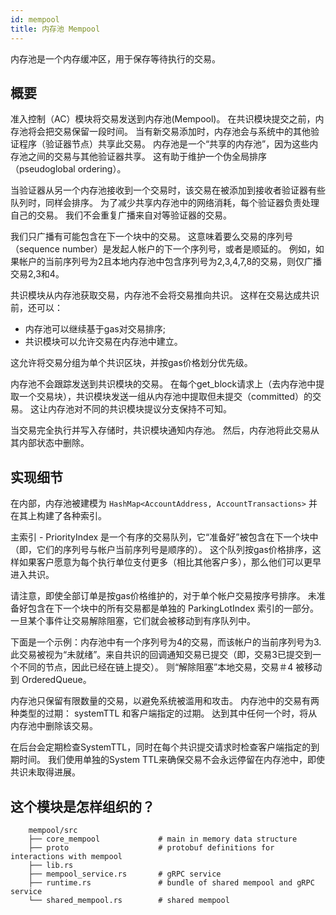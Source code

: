 ```yaml
---
id: mempool
title: 内存池 Mempool
---
```


内存池是一个内存缓冲区，用于保存等待执行的交易。

## 概要

准入控制（AC）模块将交易发送到内存池(Mempool)。 在共识模块提交之前，内存池将会把交易保留一段时间。 当有新交易添加时，内存池会与系统中的其他验证程序（验证器节点）共享此交易。 内存池是一个“共享的内存池”，因为这些内存池之间的交易与其他验证器共享。 这有助于维护一个伪全局排序（pseudoglobal ordering）。

当验证器从另一个内存池接收到一个交易时，该交易在被添加到接收者验证器有些队列时，同样会排序。 为了减少共享内存池中的网络消耗，每个验证器负责处理自己的交易。 我们不会重复广播来自对等验证器的交易。

我们只广播有可能包含在下一个块中的交易。 这意味着要么交易的序列号（sequence number）是发起人帐户的下一个序列号，或者是顺延的。 例如，如果帐户的当前序列号为2且本地内存池中包含序列号为2,3,4,7,8的交易，则仅广播交易2,3和4。

共识模块从内存池获取交易，内存池不会将交易推向共识。 这样在交易达成共识前，还可以：

* 内存池可以继续基于gas对交易排序; 
* 共识模块可以允许交易在内存池中建立。

这允许将交易分组为单个共识区块，并按gas价格划分优先级。

内存池不会跟踪发送到共识模块的交易。 在每个get_block请求上（去内存池中提取一个交易块），共识模块发送一组从内存池中提取但未提交（committed）的交易。 这让内存池对不同的共识模块提议分支保持不可知。

当交易完全执行并写入存储时，共识模块通知内存池。 然后，内存池将此交易从其内部状态中删除。

## 实现细节

在内部，内存池被建模为 `HashMap<AccountAddress, AccountTransactions>` 并在其上构建了各种索引。

主索引 - PriorityIndex 是一个有序的交易队列，它“准备好”被包含在下一个块中（即，它们的序列号与帐户当前序列号是顺序的）。 这个队列按gas价格排序，这样如果客户愿意为每个执行单位支付更多（相比其他客户多），那么他们可以更早进入共识。

请注意，即使全部订单是按gas价格维护的，对于单个帐户交易按序号排序。 未准备好包含在下一个块中的所有交易都是单独的 ParkingLotIndex 索引的一部分。 一旦某个事件让交易解除阻塞，它们就会被移动到有序队列中。

下面是一个示例：内存池中有一个序列号为4的交易，而该帐户的当前序列号为3.此交易被视为“未就绪”。来自共识的回调通知交易已提交（即，交易3已提交到一个不同的节点，因此已经在链上提交）。 则“解除阻塞”本地交易，交易＃4 被移动到 OrderedQueue。

内存池只保留有限数量的交易，以避免系统被滥用和攻击。 内存池中的交易有两种类型的过期： systemTTL 和客户端指定的过期。 达到其中任何一个时，将从内存池中删除该交易。

在后台会定期检查SystemTTL，同时在每个共识提交请求时检查客户端指定的到期时间。 我们使用单独的System TTL来确保交易不会永远停留在内存池中，即使共识未取得进展。

## 这个模块是怎样组织的？

```
    mempool/src
    ├── core_mempool             # main in memory data structure
    ├── proto                    # protobuf definitions for interactions with mempool
    ├── lib.rs
    ├── mempool_service.rs       # gRPC service
    ├── runtime.rs               # bundle of shared mempool and gRPC service
    └── shared_mempool.rs        # shared mempool
```

